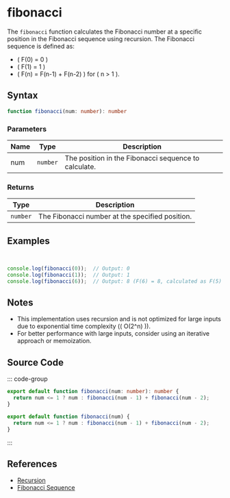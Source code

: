 # fibonacci

The `fibonacci` function calculates the Fibonacci number at a specific position in the Fibonacci sequence using recursion. The Fibonacci sequence is defined as:  

- \( F(0) = 0 \)  
- \( F(1) = 1 \)  
- \( F(n) = F(n-1) + F(n-2) \) for \( n > 1 \).

## Syntax

```typescript
function fibonacci(num: number): number
```

### Parameters

| Name | Type     | Description                          |
|------|----------|--------------------------------------|
| num  | `number` | The position in the Fibonacci sequence to calculate. |

### Returns

| Type    | Description                                   |
|---------|-----------------------------------------------|
| `number`| The Fibonacci number at the specified position. |

## Examples

```typescript


console.log(fibonacci(0));  // Output: 0
console.log(fibonacci(1));  // Output: 1
console.log(fibonacci(6));  // Output: 8 (F(6) = 8, calculated as F(5) + F(4))
```

## Notes

- This implementation uses recursion and is not optimized for large inputs due to exponential time complexity (\( O(2^n) \)).
- For better performance with large inputs, consider using an iterative approach or memoization.

## Source Code

::: code-group
```typescript
export default function fibonacci(num: number): number {
  return num <= 1 ? num : fibonacci(num - 1) + fibonacci(num - 2);
}
```

```javascript
export default function fibonacci(num) {
  return num <= 1 ? num : fibonacci(num - 1) + fibonacci(num - 2);
}
```
::: 

## References

- [Recursion](https://developer.mozilla.org/en-US/docs/Glossary/Recursion)  
- [Fibonacci Sequence](https://en.wikipedia.org/wiki/Fibonacci_number)  